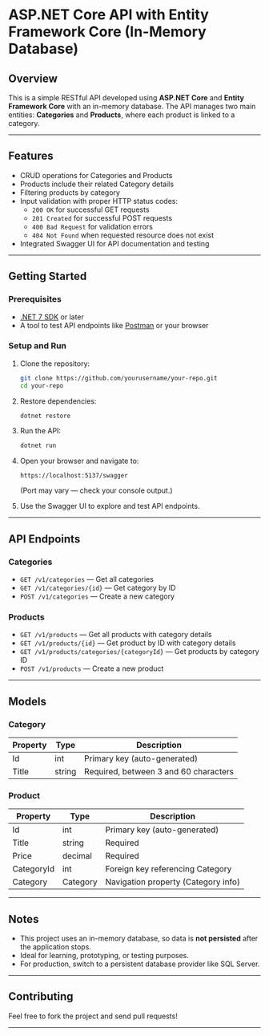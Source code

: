 # ASP.NET Core API with Entity Framework Core (In-Memory Database)

## Overview

This is a simple RESTful API developed using **ASP.NET Core** and **Entity Framework Core** with an in-memory database. The API manages two main entities: **Categories** and **Products**, where each product is linked to a category.

---

## Features

- CRUD operations for Categories and Products
- Products include their related Category details
- Filtering products by category
- Input validation with proper HTTP status codes:
  - `200 OK` for successful GET requests
  - `201 Created` for successful POST requests
  - `400 Bad Request` for validation errors
  - `404 Not Found` when requested resource does not exist
- Integrated Swagger UI for API documentation and testing

---

## Getting Started

### Prerequisites

- [.NET 7 SDK](https://dotnet.microsoft.com/en-us/download/dotnet/7.0) or later
- A tool to test API endpoints like [Postman](https://www.postman.com/) or your browser

### Setup and Run

1. Clone the repository:
   ```bash
   git clone https://github.com/yourusername/your-repo.git
   cd your-repo
   ```

2. Restore dependencies:
   ```bash
   dotnet restore
   ```

3. Run the API:
   ```bash
   dotnet run
   ```

4. Open your browser and navigate to:
   ```
   https://localhost:5137/swagger
   ```
   (Port may vary — check your console output.)

5. Use the Swagger UI to explore and test API endpoints.

---

## API Endpoints

### Categories

- `GET /v1/categories` — Get all categories
- `GET /v1/categories/{id}` — Get category by ID
- `POST /v1/categories` — Create a new category

### Products

- `GET /v1/products` — Get all products with category details
- `GET /v1/products/{id}` — Get product by ID with category details
- `GET /v1/products/categories/{categoryId}` — Get products by category ID
- `POST /v1/products` — Create a new product

---

## Models

### Category

| Property | Type    | Description                       |
| -------- | ------- | -------------------------------- |
| Id       | int     | Primary key (auto-generated)      |
| Title    | string  | Required, between 3 and 60 characters |

### Product

| Property    | Type    | Description                         |
| ----------- | ------- | ---------------------------------- |
| Id          | int     | Primary key (auto-generated)        |
| Title       | string  | Required                           |
| Price       | decimal | Required                           |
| CategoryId  | int     | Foreign key referencing Category   |
| Category    | Category| Navigation property (Category info)|

---

## Notes

- This project uses an in-memory database, so data is **not persisted** after the application stops.
- Ideal for learning, prototyping, or testing purposes.
- For production, switch to a persistent database provider like SQL Server.

---

## Contributing

Feel free to fork the project and send pull requests!

---
